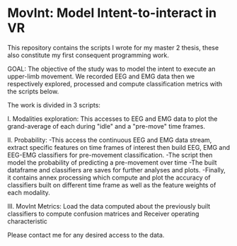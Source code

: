 # MovInt: Model Intent-to-interact in VR
This repository contains the scripts I wrote for my master 2 thesis, these also constitute my first consequent programming work.

GOAL: The objective of the study was to model the intent to execute an upper-limb movement. 
We recorded EEG and EMG data then we respectively explored, processed and compute classification metrics with the scripts below.

The work is divided in 3 scripts:

I. Modalities exploration: This accesses to EEG and EMG data to plot the grand-average of each during "idle" and a "pre-move" time frames.

II. Probability: 
-This access the continuous EEG and EMG data stream, extract specific features on time frames of interest then build EEG, EMG and EEG-EMG classifiers for pre-movement classification.
-The script then model the probability of predicting a pre-movement over time
-The built dataframe and classifiers are saves for further analyses and plots.
-Finally, it contains annex processing which compute and plot the accuracy of classifiers built on different time frame as well as the feature weights of each modality.

III. MovInt Metrics: Load the data computed about the previously built classifiers to compute confusion matrices and Receiver operating characteristic

Please contact me for any desired access to the data.
